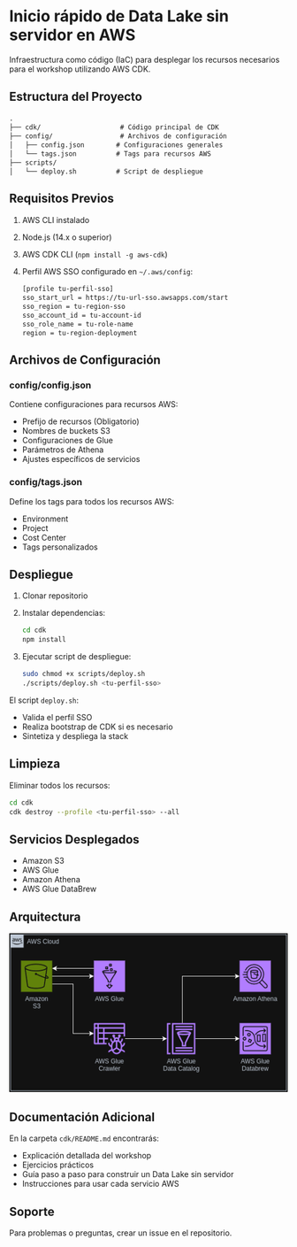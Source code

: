 # Inicio rápido de Data Lake sin servidor en AWS

Infraestructura como código (IaC) para desplegar los recursos necesarios para el workshop utilizando AWS CDK.

## Estructura del Proyecto

```text
.
├── cdk/                    # Código principal de CDK
├── config/                 # Archivos de configuración
│   ├── config.json        # Configuraciones generales
│   └── tags.json          # Tags para recursos AWS
├── scripts/               
│   └── deploy.sh          # Script de despliegue
```

## Requisitos Previos

1. AWS CLI instalado
2. Node.js (14.x o superior)
3. AWS CDK CLI (`npm install -g aws-cdk`)
4. Perfil AWS SSO configurado en `~/.aws/config`:

   ```text
   [profile tu-perfil-sso]
   sso_start_url = https://tu-url-sso.awsapps.com/start
   sso_region = tu-region-sso
   sso_account_id = tu-account-id
   sso_role_name = tu-role-name
   region = tu-region-deployment
   ```

## Archivos de Configuración

### config/config.json

Contiene configuraciones para recursos AWS:

- Prefijo de recursos (Obligatorio)
- Nombres de buckets S3
- Configuraciones de Glue
- Parámetros de Athena
- Ajustes específicos de servicios

### config/tags.json

Define los tags para todos los recursos AWS:

- Environment
- Project
- Cost Center
- Tags personalizados

## Despliegue

1. Clonar repositorio
2. Instalar dependencias:

   ```bash
   cd cdk
   npm install
   ```

3. Ejecutar script de despliegue:

   ```bash
   sudo chmod +x scripts/deploy.sh
   ./scripts/deploy.sh <tu-perfil-sso>
   ```

El script `deploy.sh`:

- Valida el perfil SSO
- Realiza bootstrap de CDK si es necesario
- Sintetiza y despliega la stack

## Limpieza

Eliminar todos los recursos:

```bash
cd cdk
cdk destroy --profile <tu-perfil-sso> --all
```

## Servicios Desplegados

- Amazon S3
- AWS Glue
- Amazon Athena
- AWS Glue DataBrew

## Arquitectura

![Arquitectura Inicio rápido de Data Lake sin servidor en AWS](assets/Arq.%20AWS%20Serverless%20Data%20Lake%20Jumpstart.png)

## Documentación Adicional

En la carpeta `cdk/README.md` encontrarás:

- Explicación detallada del workshop
- Ejercicios prácticos
- Guía paso a paso para construir un Data Lake sin servidor
- Instrucciones para usar cada servicio AWS

## Soporte

Para problemas o preguntas, crear un issue en el repositorio.
